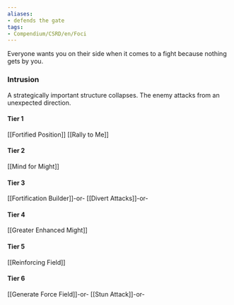 ```yaml
---
aliases:
- defends the gate
tags:
- Compendium/CSRD/en/Foci
---
```


Everyone wants you on their side when it comes to a fight because nothing gets by you.
 ### Intrusion
A strategically important structure collapses. The enemy attacks from an unexpected direction.

#### Tier 1
[[Fortified Position]]
[[Rally to Me]]
#### Tier 2
[[Mind for Might]]
#### Tier 3
[[Fortification Builder]]-or-
[[Divert Attacks]]-or-
#### Tier 4
[[Greater Enhanced Might]]
#### Tier 5
[[Reinforcing Field]]
#### Tier 6
[[Generate Force Field]]-or-
[[Stun Attack]]-or-
